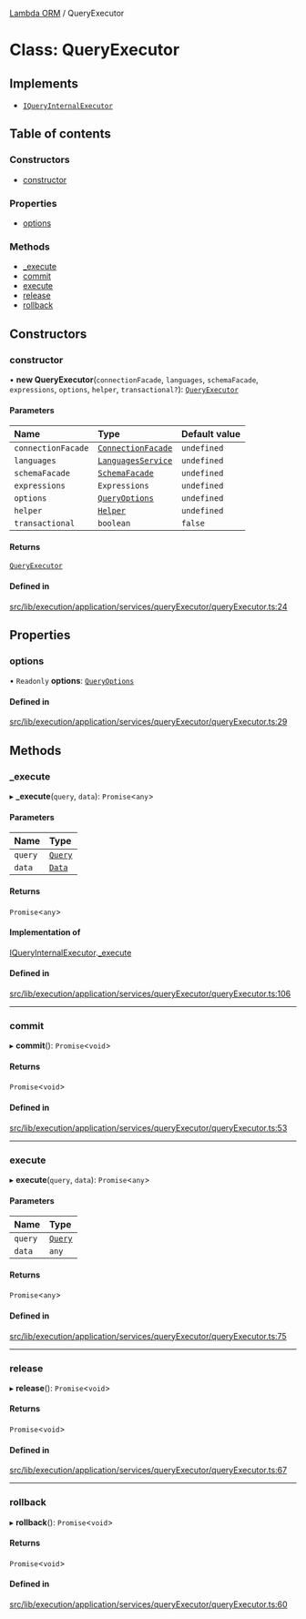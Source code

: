 [Lambda ORM](../README.md) / QueryExecutor

# Class: QueryExecutor

## Implements

- [`IQueryInternalExecutor`](../interfaces/IQueryInternalExecutor.md)

## Table of contents

### Constructors

- [constructor](QueryExecutor.md#constructor)

### Properties

- [options](QueryExecutor.md#options)

### Methods

- [\_execute](QueryExecutor.md#_execute)
- [commit](QueryExecutor.md#commit)
- [execute](QueryExecutor.md#execute)
- [release](QueryExecutor.md#release)
- [rollback](QueryExecutor.md#rollback)

## Constructors

### constructor

• **new QueryExecutor**(`connectionFacade`, `languages`, `schemaFacade`, `expressions`, `options`, `helper`, `transactional?`): [`QueryExecutor`](QueryExecutor.md)

#### Parameters

| Name | Type | Default value |
| :------ | :------ | :------ |
| `connectionFacade` | [`ConnectionFacade`](ConnectionFacade.md) | `undefined` |
| `languages` | [`LanguagesService`](LanguagesService.md) | `undefined` |
| `schemaFacade` | [`SchemaFacade`](SchemaFacade.md) | `undefined` |
| `expressions` | `Expressions` | `undefined` |
| `options` | [`QueryOptions`](../interfaces/QueryOptions.md) | `undefined` |
| `helper` | [`Helper`](Helper.md) | `undefined` |
| `transactional` | `boolean` | `false` |

#### Returns

[`QueryExecutor`](QueryExecutor.md)

#### Defined in

[src/lib/execution/application/services/queryExecutor/queryExecutor.ts:24](https://github.com/FlavioLionelRita/lambdaorm/blob/35522f75/src/lib/execution/application/services/queryExecutor/queryExecutor.ts#L24)

## Properties

### options

• `Readonly` **options**: [`QueryOptions`](../interfaces/QueryOptions.md)

#### Defined in

[src/lib/execution/application/services/queryExecutor/queryExecutor.ts:29](https://github.com/FlavioLionelRita/lambdaorm/blob/35522f75/src/lib/execution/application/services/queryExecutor/queryExecutor.ts#L29)

## Methods

### \_execute

▸ **_execute**(`query`, `data`): `Promise`\<`any`\>

#### Parameters

| Name | Type |
| :------ | :------ |
| `query` | [`Query`](Query.md) |
| `data` | [`Data`](Data.md) |

#### Returns

`Promise`\<`any`\>

#### Implementation of

[IQueryInternalExecutor](../interfaces/IQueryInternalExecutor.md).[_execute](../interfaces/IQueryInternalExecutor.md#_execute)

#### Defined in

[src/lib/execution/application/services/queryExecutor/queryExecutor.ts:106](https://github.com/FlavioLionelRita/lambdaorm/blob/35522f75/src/lib/execution/application/services/queryExecutor/queryExecutor.ts#L106)

___

### commit

▸ **commit**(): `Promise`\<`void`\>

#### Returns

`Promise`\<`void`\>

#### Defined in

[src/lib/execution/application/services/queryExecutor/queryExecutor.ts:53](https://github.com/FlavioLionelRita/lambdaorm/blob/35522f75/src/lib/execution/application/services/queryExecutor/queryExecutor.ts#L53)

___

### execute

▸ **execute**(`query`, `data`): `Promise`\<`any`\>

#### Parameters

| Name | Type |
| :------ | :------ |
| `query` | [`Query`](Query.md) |
| `data` | `any` |

#### Returns

`Promise`\<`any`\>

#### Defined in

[src/lib/execution/application/services/queryExecutor/queryExecutor.ts:75](https://github.com/FlavioLionelRita/lambdaorm/blob/35522f75/src/lib/execution/application/services/queryExecutor/queryExecutor.ts#L75)

___

### release

▸ **release**(): `Promise`\<`void`\>

#### Returns

`Promise`\<`void`\>

#### Defined in

[src/lib/execution/application/services/queryExecutor/queryExecutor.ts:67](https://github.com/FlavioLionelRita/lambdaorm/blob/35522f75/src/lib/execution/application/services/queryExecutor/queryExecutor.ts#L67)

___

### rollback

▸ **rollback**(): `Promise`\<`void`\>

#### Returns

`Promise`\<`void`\>

#### Defined in

[src/lib/execution/application/services/queryExecutor/queryExecutor.ts:60](https://github.com/FlavioLionelRita/lambdaorm/blob/35522f75/src/lib/execution/application/services/queryExecutor/queryExecutor.ts#L60)
